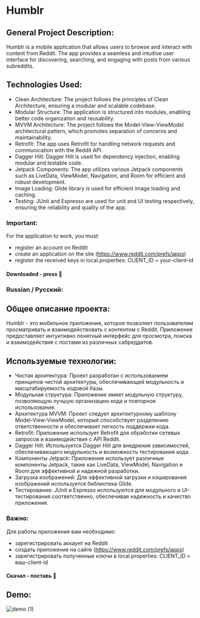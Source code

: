 # Humblr

## General Project Description:

Humblr is a mobile application that allows users to browse and interact with content from Reddit.
The app provides a seamless and intuitive user interface for discovering, searching, and engaging
with posts from various subreddits.

## Technologies Used:

- Clean Architecture: The project follows the principles of Clean Architecture, ensuring a
  modular and scalable codebase.
- Modular Structure: The application is structured into modules, enabling better code
  organization and reusability.
- MVVM Architecture: The project follows the Model-View-ViewModel architectural pattern, which
  promotes separation of concerns and maintainability.
- Retrofit: The app uses Retrofit for handling network requests and communication with the Reddit
  API.
- Dagger Hilt: Dagger Hilt is used for dependency injection, enabling modular and testable code.
- Jetpack Components: The app utilizes various Jetpack components such as LiveData, ViewModel,
  Navigation, and Room for efficient and robust development.
- Image Loading: Glide library is used for efficient image loading and caching.
- Testing: JUnit and Espresso are used for unit and UI testing respectively, ensuring the
  reliability
  and quality of the app.

### Important:

 For the application to work, you must:
- register an account on Reddit
- create an application on the site (https://www.reddit.com/prefs/apps)
- register the received keys in local.properties: CLIENT_ID = your-client-id

#### Downloaded - press 🌟



### Russian / Русский:

## Общее описание проекта:

Humblr - это мобильное приложение, которое позволяет пользователям просматривать и взаимодействовать
с контентом с Reddit. Приложение предоставляет интуитивно понятный интерфейс для просмотра, поиска и
взаимодействия с постами из различных сабреддитов.

## Используемые технологии:

- Чистая архитектура: Проект разработан с использованием принципов чистой архитектуры,
  обеспечивающей модульность и масштабируемость кодовой базы.
- Модульная структура: Приложение имеет модульную структуру, позволяющую лучшую организацию кода
  и повторное использование.
- Архитектура MVVM: Проект следует архитектурному шаблону Model-View-ViewModel, который способствует
  разделению ответственности и обеспечивает легкость поддержки кода.
- Retrofit: Приложение использует Retrofit для обработки сетевых запросов и взаимодействия с API
  Reddit.
- Dagger Hilt: Используется Dagger Hilt для внедрения зависимостей, обеспечивающего модульность и
  возможность тестирования кода.
- Компоненты Jetpack: Приложение использует различные компоненты Jetpack, такие как LiveData,
  ViewModel, Navigation и Room для эффективной и надежной разработки.
- Загрузка изображений: Для эффективной загрузки и кэширования изображений используется библиотека
  Glide.
- Тестирование: JUnit и Espresso используются для модульного и UI-тестирования соответственно,
  обеспечивая надежность и качество приложения.

### Важно:

Для работы приложения вам необходимо:
- зарегистрировать аккаунт на Reddit
- создать приложение на сайте (https://www.reddit.com/prefs/apps)
- зарегистрировать полученные ключи в local.properties: CLIENT_ID = ваш-client-id

#### Скачал - поставь 🌟

## Demo:
![demo (1)](https://github.com/filin2hat/Redditron/assets/94535311/7c1bc9fa-b104-4a74-a747-d840e1b5f78b)

